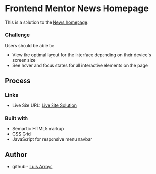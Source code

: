 # Frontend Mentor News Homepage

This is a solution to the [News homepage](https://www.frontendmentor.io/solutions/news-homepage-3P4CaK-I1c).

### Challenge

Users should be able to:

- View the optimal layout for the interface depending on their device's screen size
- See hover and focus states for all interactive elements on the page

## Process

### Links

- Live Site URL: [Live Site Solution](https://larbz.github.io/news-homepage-main/)

### Built with

- Semantic HTML5 markup
- CSS Grid
- JavaScript for responsive menu navbar

## Author

- github - [Luis Arroyo](https://github.com/Larbz)
